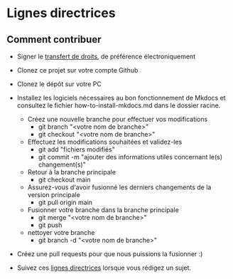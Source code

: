# Lignes directrices

## Comment contribuer

- Signer le [transfert de
  droits](https://www.thezabbixbook.com/files/form%20deed%20of%20transfer%20Book%20Zabbix.pdf),
  de préférence électroniquement
- Clonez ce projet sur votre compte Github
- Clonez le dépôt sur votre PC

- Installez les logiciels nécessaires au bon fonctionnement de Mkdocs et
  consultez le fichier how-to-install-mkdocs.md dans le dossier racine.
  - Créez une nouvelle branche pour effectuer vos modifications
    - git branch "<votre nom de branche\>"
    - git checkout "<votre nom de branche\>"
  - Effectuez les modifications souhaitées et validez-les
    - git add "fichiers modifiés"
    - git commit -m "ajouter des informations utiles concernant le(s)
      changement(s)"
  - Retour à la branche principale
    - git checkout main
  - Assurez-vous d'avoir fusionné les derniers changements de la version
    principale
    - git pull origin main
  - Fusionner votre branche dans la branche principale
    - git merge "<votre nom de branche\>"
    - git push
  - nettoyer votre branche
    - git branch -d "<votre nom de branche\>"
- Créez une pull requests pour que nous puissions la fusionner :)
- Suivez ces [lignes
  directrices](https://github.com/Trikke76/the-zabbix-book/blob/main/how-to-rules-for-writing.md)
  lorsque vous rédigez un sujet.

